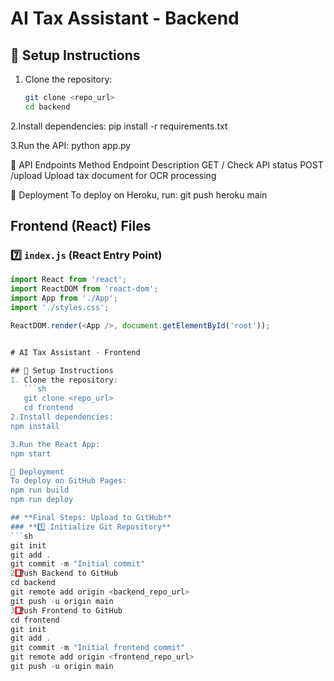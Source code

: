 # AI Tax Assistant - Backend

## 📌 Setup Instructions
1. Clone the repository:
   ```sh
   git clone <repo_url>
   cd backend
2.Install dependencies:
pip install -r requirements.txt

3.Run the API:
python app.py


📌 API Endpoints
Method	Endpoint	Description
GET    	/	        Check API status
POST	  /upload	  Upload tax document for OCR processing

📌 Deployment
To deploy on Heroku, run:
git push heroku main

## **Frontend (React) Files**

### **7️⃣ `index.js` (React Entry Point)**
```javascript
import React from 'react';
import ReactDOM from 'react-dom';
import App from './App';
import './styles.css';

ReactDOM.render(<App />, document.getElementById('root'));


# AI Tax Assistant - Frontend

## 📌 Setup Instructions
1. Clone the repository:
   ```sh
   git clone <repo_url>
   cd frontend
2.Install dependencies:
npm install

3.Run the React App:
npm start

📌 Deployment
To deploy on GitHub Pages:
npm run build
npm run deploy

## **Final Steps: Upload to GitHub**
### **1️⃣ Initialize Git Repository**
```sh
git init
git add .
git commit -m "Initial commit"
2️⃣ Push Backend to GitHub
cd backend
git remote add origin <backend_repo_url>
git push -u origin main
3️⃣ Push Frontend to GitHub
cd frontend
git init
git add .
git commit -m "Initial frontend commit"
git remote add origin <frontend_repo_url>
git push -u origin main
